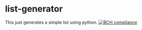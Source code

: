 # list-generator

This just generates a simple list using python.
[![BCH compliance](https://bettercodehub.com/edge/badge/enxiety/list-generator?branch=main)](https://bettercodehub.com/)
